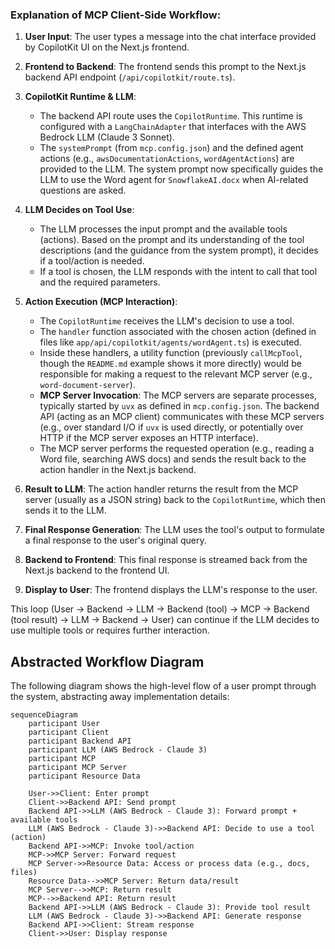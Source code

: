   


### Explanation of MCP Client-Side Workflow:

1.  **User Input**: The user types a message into the chat interface provided by CopilotKit UI on the Next.js frontend.

2.  **Frontend to Backend**: The frontend sends this prompt to the Next.js backend API endpoint (`/api/copilotkit/route.ts`).

3.  **CopilotKit Runtime & LLM**:

    - The backend API route uses the `CopilotRuntime`. This runtime is configured with a `LangChainAdapter` that interfaces with the AWS Bedrock LLM (Claude 3 Sonnet).
    - The `systemPrompt` (from `mcp.config.json`) and the defined agent actions (e.g., `awsDocumentationActions`, `wordAgentActions`) are provided to the LLM. The system prompt now specifically guides the LLM to use the Word agent for `SnowflakeAI.docx` when AI-related questions are asked.

4.  **LLM Decides on Tool Use**:

    - The LLM processes the input prompt and the available tools (actions). Based on the prompt and its understanding of the tool descriptions (and the guidance from the system prompt), it decides if a tool/action is needed.
    - If a tool is chosen, the LLM responds with the intent to call that tool and the required parameters.

5.  **Action Execution (MCP Interaction)**:

    - The `CopilotRuntime` receives the LLM's decision to use a tool.
    - The `handler` function associated with the chosen action (defined in files like `app/api/copilotkit/agents/wordAgent.ts`) is executed.
    - Inside these handlers, a utility function (previously `callMcpTool`, though the `README.md` example shows it more directly) would be responsible for making a request to the relevant MCP server (e.g., `word-document-server`).
    - **MCP Server Invocation**: The MCP servers are separate processes, typically started by `uvx` as defined in `mcp.config.json`. The backend API (acting as an MCP client) communicates with these MCP servers (e.g., over standard I/O if `uvx` is used directly, or potentially over HTTP if the MCP server exposes an HTTP interface).
    - The MCP server performs the requested operation (e.g., reading a Word file, searching AWS docs) and sends the result back to the action handler in the Next.js backend.

6.  **Result to LLM**: The action handler returns the result from the MCP server (usually as a JSON string) back to the `CopilotRuntime`, which then sends it to the LLM.

7.  **Final Response Generation**: The LLM uses the tool's output to formulate a final response to the user's original query.

8.  **Backend to Frontend**: This final response is streamed back from the Next.js backend to the frontend UI.

9.  **Display to User**: The frontend displays the LLM's response to the user.

This loop (User -> Backend -> LLM -> Backend (tool) -> MCP -> Backend (tool result) -> LLM -> Backend -> User) can continue if the LLM decides to use multiple tools or requires further interaction.

## Abstracted Workflow Diagram

The following diagram shows the high-level flow of a user prompt through the system, abstracting away implementation details:

```mermaid
sequenceDiagram
    participant User
    participant Client
    participant Backend API
    participant LLM (AWS Bedrock - Claude 3)
    participant MCP
    participant MCP Server
    participant Resource Data

    User->>Client: Enter prompt
    Client->>Backend API: Send prompt
    Backend API->>LLM (AWS Bedrock - Claude 3): Forward prompt + available tools
    LLM (AWS Bedrock - Claude 3)->>Backend API: Decide to use a tool (action)
    Backend API->>MCP: Invoke tool/action
    MCP->>MCP Server: Forward request
    MCP Server->>Resource Data: Access or process data (e.g., docs, files)
    Resource Data-->>MCP Server: Return data/result
    MCP Server-->>MCP: Return result
    MCP-->>Backend API: Return result
    Backend API->>LLM (AWS Bedrock - Claude 3): Provide tool result
    LLM (AWS Bedrock - Claude 3)->>Backend API: Generate response
    Backend API->>Client: Stream response
    Client->>User: Display response
```
